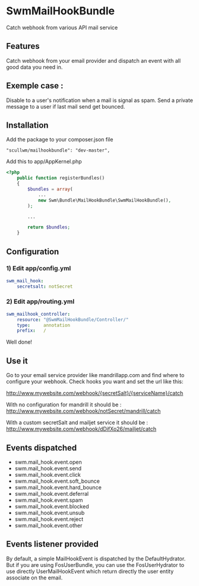 SwmMailHookBundle
=============================================================================
Catch webhook from various API mail service


Features
--------
Catch webhook from your email provider and dispatch an event with all good data you need in.

Exemple case :
-------------
Disable to a user's notification when a mail is signal as spam.
Send a private message to a user if last mail send get bounced.


Installation
-----------------------------------

Add the package to your composer.json file
```
"scullwm/mailhookbundle": "dev-master",
```

Add this to app/AppKernel.php
```php
<?php
    public function registerBundles()
    {
        $bundles = array(
            ...
            new Swm\Bundle\MailHookBundle\SwmMailHookBundle(),
        );

        ...

        return $bundles;
    }
```

Configuration
-------------

### 1) Edit app/config.yml

```yaml
swm_mail_hook:
    secretsalt: notSecret
```

### 2) Edit app/routing.yml

```yaml
swm_mailhook_controller:
    resource: "@SwmMailHookBundle/Controller/"
    type:     annotation
    prefix:   /
```

Well done!


Use it
------

Go to your email service provider like mandrillapp.com and find where to configure your webhook.
Check hooks you want and set the url like this:

http://www.mywebsite.com/webhook/{secretSalt}/{serviceName}/catch

With no configuration for mandrill it should be :
http://www.mywebsite.com/webhook/notSecret/mandrill/catch

With a custom secretSalt and mailjet service it should be :
http://www.mywebsite.com/webhook/dDifXo26/mailjet/catch


Events dispatched
-----------------

- swm.mail_hook.event.open
- swm.mail_hook.event.send
- swm.mail_hook.event.click
- swm.mail_hook.event.soft_bounce
- swm.mail_hook.event.hard_bounce
- swm.mail_hook.event.deferral
- swm.mail_hook.event.spam
- swm.mail_hook.event.blocked
- swm.mail_hook.event.unsub
- swm.mail_hook.event.reject
- swm.mail_hook.event.other


Events listener provided
------------------------

By default, a simple MailHookEvent is dispatched by the DefaultHydrator.
But if you are using FosUserBundle, you can use the FosUserHydrator to use directly UserMailHookEvent which return directly the user entity associate on the email.
